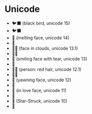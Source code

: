 # Unicode

* 🐦‍⬛ (black bird, unicode 15)
* :black_bird:
* 🫠 (melting face, unicode 14)
* :melting_face:
* 😶‍🌫️ (face in clouds, unicode 13.1)
* :face_in_clouds:
* 🥲 (smiling face with tear, unicode 13)
* :smiling_face_with_tear:
* 🧑‍🦰 (person: red hair, unicode 12.1)
* :person_red_hair:
* 🥱 (yawning face, unicode 12)
* :yawning_face:
* 🥰 (in love face, unicode 11)
* :smiling_face_with_three_hearts:
* 🤩 (Star-Struck, unicode 10)
* :star_struck:
